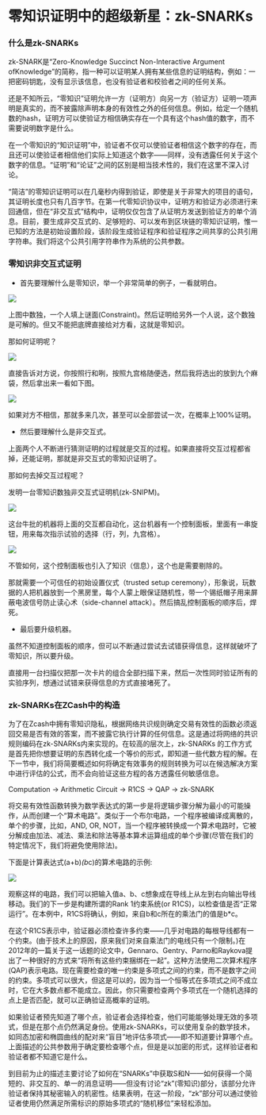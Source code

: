 # 零知识证明中的超级新星：zk-SNARKs

### 什么是zk-SNARKs

zk-SNARK是“Zero-Knowledge Succinct Non-Interactive Argument ofKnowledge”的简称，指一种可以证明某人拥有某些信息的证明结构，例如：一把密码钥匙，没有显示该信息，也没有验证者和校验者之间的任何关系。

还是不知所云，“零知识”证明允许一方（证明方）向另一方（验证方）证明一项声明是真实的，而不披露除声明本身的有效性之外的任何信息。例如，给定一个随机数的hash，证明方可以使验证方相信确实存在一个具有这个hash值的数字，而不需要说明数字是什么。

在一个零知识的“知识证明”中，验证者不仅可以使验证者相信这个数字的存在，而且还可以使验证者相信他们实际上知道这个数字——同样，没有透露任何关于这个数字的信息。“证明”和“论证”之间的区别是相当技术性的，我们在这里不深入讨论。

“简洁”的零知识证明可以在几毫秒内得到验证，即使是关于非常大的项目的语句，其证明长度也只有几百字节。在第一代零知识协议中，证明方和验证方必须进行来回通信，但在“非交互式”结构中，证明仅仅包含了从证明方发送到验证方的单个消息。目前，要生成非交互式的、足够短的、可以发布到区块链的零知识证明，惟一已知的方法是初始设置阶段，该阶段生成验证程序和验证程序之间共享的公共引用字符串。我们将这个公共引用字符串作为系统的公共参数。


### 零知识非交互式证明

- 首先要理解什么是零知识，举一个非常简单的例子，一看就明白。

![](https://static.leiphone.com/uploads/new/article/740_740/201803/5a9ceffcf3598.jpg)

上图中数独，一个人填上谜面(Constraint)。然后证明给另外一个人说，这个数独是可解的。但又不能把底牌直接给对方看，这就是零知识。

那如何证明呢？

![](https://static.leiphone.com/uploads/new/article/740_740/201803/5a9cf10642f1d.jpg?imageMogr2/format/jpg/quality/90)

直接告诉对方说，你按照行和咧，按照九宫格随便选，然后我将选出的放到九个麻袋，然后拿出来一看如下图。

![](https://static.leiphone.com/uploads/new/article/740_740/201803/5a9cf129a707a.jpg)

如果对方不相信，那就多来几次，甚至可以全部尝试一次，在概率上100%证明。


- 然后要理解什么是非交互式。

上面两个人不断进行猜测证明的过程就是交互的过程。如果直接将交互过程都省掉，还能证明，那就是非交互式的零知识证明了。

那如何去掉交互过程呢？

发明一台零知识数独非交互式证明机(zk-SNIPM)。

![](https://static.leiphone.com/uploads/new/article/740_740/201803/5a9cf14fd4eff.jpg)

这台牛批的机器将上面的交互都自动化，这台机器有一个控制面板，里面有一串旋钮，用来每次指示试验的选择（行，列，九宫格）。

![](https://static.leiphone.com/uploads/new/article/740_740/201803/5a9cf151985f3.jpg)

不管如何，这个控制面板也引入了知识（信息），这个也是需要剔除的。

那就需要一个可信任的初始设置仪式（trusted setup ceremony），形象说，玩数据的人把机器放到一个黑房里，每个人蒙上眼保证随机性，带一个锡纸帽子用来屏蔽电波信号防止读心术（side-channel attack）。然后搞乱控制面板的顺序后，焊死。

- 最后要升级机器。

虽然不知道控制面板的顺序，但可以不断通过尝试去试错获得信息，这样就破坏了零知识，所以要升级。

直接用一台扫描仪把那一次卡片的组合全部扫描下来，然后一次性同时验证所有的实验序列，想通过试错来获得信息的方式直接堵死了。


### zk-SNARKs在ZCash中的构造

为了在Zcash中拥有零知识隐私，根据网络共识规则确定交易有效性的函数必须返回交易是否有效的答案，而不披露它执行计算的任何信息。这是通过将网络的共识规则编码在zk-SNARKs内来实现的。在较高的层次上，zk-SNARKs 的工作方式是首先把你想要证明的东西转化成一个等价的形式，即知道一些代数方程的解。在下一节中，我们将简要概述如何将确定有效事务的规则转换为可以在候选解决方案中进行评估的公式，而不会向验证这些方程的各方透露任何敏感信息。

Computation → Arithmetic Circuit → R1CS → QAP → zk-SNARK

将交易有效性函数转换为数学表达式的第一步是将逻辑步骤分解为最小的可能操作，从而创建一个“算术电路”。类似于一个布尔电路，一个程序被编译成离散的，单个的步骤，比如，AND, OR, NOT，当一个程序被转换成一个算术电路时，它被分解成由加法、减法、乘法和除法等基本算术运算组成的单个步骤(尽管在我们的特定情况下，我们将避免使用除法)。

下面是计算表达式(a+b)*(b*c)的算术电路的示例:

![](https://lh4.googleusercontent.com/Q_V6bcUsxxasUgFkdN9kPevk9vJm4ePMQEGI3FLdEkow6oJdf3KZvLfHYKrLf9grKAZRGgJF7i4GK_WxqqlwJz3Auc2Go7YHzsh8prAysGCkkD2rYIwEbyFlj6xLznM1MPF63Eed)

观察这样的电路，我们可以把输入值a、b、c想象成在导线上从左到右向输出导线移动。我们的下一步是构建所谓的Rank 1约束系统(or R1CS)，以检查值是否“正常运行”。在本例中，R1CS将确认，例如，来自b和c所在的乘法门的值是b*c。


在这个R1CS表示中，验证器必须检查许多约束——几乎对电路的每根导线都有一个约束。(由于技术上的原因，原来我们对来自乘法门的电线只有一个限制。)在2012年的一篇关于这一话题的论文中，Gennaro、Gentry、Parno和Raykova提出了一种很好的方式来“将所有这些约束捆绑在一起”。这种方法使用二次算术程序(QAP)表示电路。现在需要检查的唯一约束是多项式之间的约束，而不是数字之间的约束。多项式可以很大，但这是可以的，因为当一个恒等式在多项式之间不成立时，它在大多数点都不能成立。因此，你只需要检查两个多项式在一个随机选择的点上是否匹配，就可以正确验证高概率的证明。

如果验证者预先知道了哪个点，验证者会选择检查，他们可能能够处理无效的多项式，但是在那个点仍然满足身份。使用zk-SNARKs，可以使用复杂的数学技术，如同态加密和椭圆曲线的配对来“盲目”地评估多项式——即不知道要计算哪个点。上面描述的公共参数用于确定要检查哪个点，但是是以加密的形式，这样验证者和验证者都不知道它是什么。

到目前为止的描述主要讨论了如何在“SNARKs”中获取S和N——如何获得一个简短的、非交互的、单一的消息证明——但没有讨论“zk”(零知识)部分，该部分允许验证者保持其秘密输入的机密性。结果表明，在这一阶段，“zk”部分可以通过使验证者使用仍然满足所需标识的原始多项式的“随机移位”来轻松添加。